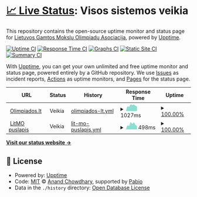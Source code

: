 # [📈 Live Status](https://LGMOA-Oranziniai.github.io/Olimpiados.lt-monitor): <!--live status--> **Visos sistemos veikia**

This repository contains the open-source uptime monitor and status page for [Lietuvos Gamtos Mokslų Olimpiadų Asociacija](https://olimpiados.lt), powered by [Upptime](https://github.com/upptime/upptime).

[![Uptime CI](https://github.com/LGMOA-Oranziniai/Olimpiados.lt-monitor/workflows/Uptime%20CI/badge.svg)](https://github.com/LGMOA-Oranziniai/Olimpiados.lt-monitor/actions?query=workflow%3A%22Uptime+CI%22)
[![Response Time CI](https://github.com/LGMOA-Oranziniai/Olimpiados.lt-monitor/workflows/Response%20Time%20CI/badge.svg)](https://github.com/LGMOA-Oranziniai/Olimpiados.lt-monitor/actions?query=workflow%3A%22Response+Time+CI%22)
[![Graphs CI](https://github.com/LGMOA-Oranziniai/Olimpiados.lt-monitor/workflows/Graphs%20CI/badge.svg)](https://github.com/LGMOA-Oranziniai/Olimpiados.lt-monitor/actions?query=workflow%3A%22Graphs+CI%22)
[![Static Site CI](https://github.com/LGMOA-Oranziniai/Olimpiados.lt-monitor/workflows/Static%20Site%20CI/badge.svg)](https://github.com/LGMOA-Oranziniai/Olimpiados.lt-monitor/actions?query=workflow%3A%22Static+Site+CI%22)
[![Summary CI](https://github.com/LGMOA-Oranziniai/Olimpiados.lt-monitor/workflows/Summary%20CI/badge.svg)](https://github.com/LGMOA-Oranziniai/Olimpiados.lt-monitor/actions?query=workflow%3A%22Summary+CI%22)

With [Upptime](https://upptime.js.org), you can get your own unlimited and free uptime monitor and status page, powered entirely by a GitHub repository. We use [Issues](https://github.com/LGMOA-Oranziniai/Olimpiados.lt-monitor/issues) as incident reports, [Actions](https://github.com/LGMOA-Oranziniai/Olimpiados.lt-monitor/actions) as uptime monitors, and [Pages](https://LGMOA-Oranziniai.github.io/Olimpiados.lt-monitor) for the status page.

<!--start: status pages-->
<!-- This summary is generated by Upptime (https://github.com/upptime/upptime) -->
<!-- Do not edit this manually, your changes will be overwritten -->
<!-- prettier-ignore -->
| URL | Status | History | Response Time | Uptime |
| --- | ------ | ------- | ------------- | ------ |
| <img alt="" src="https://icons.duckduckgo.com/ip3/olimpiados.lt.ico" height="13"> [Olimpiados.lt](https://olimpiados.lt) | Veikia | [olimpiados-lt.yml](https://github.com/LGMOA-Oranziniai/Puslapiu-stebejimas/commits/HEAD/history/olimpiados-lt.yml) | <details><summary><img alt="Response time graph" src="./graphs/olimpiados-lt/response-time-week.png" height="20"> 1027ms</summary><br><a href="https://status.olimpiados.lt/history/olimpiados-lt"><img alt="Response time 1043" src="https://img.shields.io/endpoint?url=https%3A%2F%2Fraw.githubusercontent.com%2FLGMOA-Oranziniai%2FPuslapiu-stebejimas%2FHEAD%2Fapi%2Folimpiados-lt%2Fresponse-time.json"></a><br><a href="https://status.olimpiados.lt/history/olimpiados-lt"><img alt="24-hour response time 1207" src="https://img.shields.io/endpoint?url=https%3A%2F%2Fraw.githubusercontent.com%2FLGMOA-Oranziniai%2FPuslapiu-stebejimas%2FHEAD%2Fapi%2Folimpiados-lt%2Fresponse-time-day.json"></a><br><a href="https://status.olimpiados.lt/history/olimpiados-lt"><img alt="7-day response time 1027" src="https://img.shields.io/endpoint?url=https%3A%2F%2Fraw.githubusercontent.com%2FLGMOA-Oranziniai%2FPuslapiu-stebejimas%2FHEAD%2Fapi%2Folimpiados-lt%2Fresponse-time-week.json"></a><br><a href="https://status.olimpiados.lt/history/olimpiados-lt"><img alt="30-day response time 984" src="https://img.shields.io/endpoint?url=https%3A%2F%2Fraw.githubusercontent.com%2FLGMOA-Oranziniai%2FPuslapiu-stebejimas%2FHEAD%2Fapi%2Folimpiados-lt%2Fresponse-time-month.json"></a><br><a href="https://status.olimpiados.lt/history/olimpiados-lt"><img alt="1-year response time 1043" src="https://img.shields.io/endpoint?url=https%3A%2F%2Fraw.githubusercontent.com%2FLGMOA-Oranziniai%2FPuslapiu-stebejimas%2FHEAD%2Fapi%2Folimpiados-lt%2Fresponse-time-year.json"></a></details> | <details><summary><a href="https://status.olimpiados.lt/history/olimpiados-lt">100.00%</a></summary><a href="https://status.olimpiados.lt/history/olimpiados-lt"><img alt="All-time uptime 100.00%" src="https://img.shields.io/endpoint?url=https%3A%2F%2Fraw.githubusercontent.com%2FLGMOA-Oranziniai%2FPuslapiu-stebejimas%2FHEAD%2Fapi%2Folimpiados-lt%2Fuptime.json"></a><br><a href="https://status.olimpiados.lt/history/olimpiados-lt"><img alt="24-hour uptime 100.00%" src="https://img.shields.io/endpoint?url=https%3A%2F%2Fraw.githubusercontent.com%2FLGMOA-Oranziniai%2FPuslapiu-stebejimas%2FHEAD%2Fapi%2Folimpiados-lt%2Fuptime-day.json"></a><br><a href="https://status.olimpiados.lt/history/olimpiados-lt"><img alt="7-day uptime 100.00%" src="https://img.shields.io/endpoint?url=https%3A%2F%2Fraw.githubusercontent.com%2FLGMOA-Oranziniai%2FPuslapiu-stebejimas%2FHEAD%2Fapi%2Folimpiados-lt%2Fuptime-week.json"></a><br><a href="https://status.olimpiados.lt/history/olimpiados-lt"><img alt="30-day uptime 100.00%" src="https://img.shields.io/endpoint?url=https%3A%2F%2Fraw.githubusercontent.com%2FLGMOA-Oranziniai%2FPuslapiu-stebejimas%2FHEAD%2Fapi%2Folimpiados-lt%2Fuptime-month.json"></a><br><a href="https://status.olimpiados.lt/history/olimpiados-lt"><img alt="1-year uptime 100.00%" src="https://img.shields.io/endpoint?url=https%3A%2F%2Fraw.githubusercontent.com%2FLGMOA-Oranziniai%2FPuslapiu-stebejimas%2FHEAD%2Fapi%2Folimpiados-lt%2Fuptime-year.json"></a></details>
| <img alt="" src="https://icons.duckduckgo.com/ip3/litmo.olimpiados.lt.ico" height="13"> [LitMO puslapis](https://litmo.olimpiados.lt) | Veikia | [lit-mo-puslapis.yml](https://github.com/LGMOA-Oranziniai/Puslapiu-stebejimas/commits/HEAD/history/lit-mo-puslapis.yml) | <details><summary><img alt="Response time graph" src="./graphs/lit-mo-puslapis/response-time-week.png" height="20"> 498ms</summary><br><a href="https://status.olimpiados.lt/history/lit-mo-puslapis"><img alt="Response time 468" src="https://img.shields.io/endpoint?url=https%3A%2F%2Fraw.githubusercontent.com%2FLGMOA-Oranziniai%2FPuslapiu-stebejimas%2FHEAD%2Fapi%2Flit-mo-puslapis%2Fresponse-time.json"></a><br><a href="https://status.olimpiados.lt/history/lit-mo-puslapis"><img alt="24-hour response time 609" src="https://img.shields.io/endpoint?url=https%3A%2F%2Fraw.githubusercontent.com%2FLGMOA-Oranziniai%2FPuslapiu-stebejimas%2FHEAD%2Fapi%2Flit-mo-puslapis%2Fresponse-time-day.json"></a><br><a href="https://status.olimpiados.lt/history/lit-mo-puslapis"><img alt="7-day response time 498" src="https://img.shields.io/endpoint?url=https%3A%2F%2Fraw.githubusercontent.com%2FLGMOA-Oranziniai%2FPuslapiu-stebejimas%2FHEAD%2Fapi%2Flit-mo-puslapis%2Fresponse-time-week.json"></a><br><a href="https://status.olimpiados.lt/history/lit-mo-puslapis"><img alt="30-day response time 468" src="https://img.shields.io/endpoint?url=https%3A%2F%2Fraw.githubusercontent.com%2FLGMOA-Oranziniai%2FPuslapiu-stebejimas%2FHEAD%2Fapi%2Flit-mo-puslapis%2Fresponse-time-month.json"></a><br><a href="https://status.olimpiados.lt/history/lit-mo-puslapis"><img alt="1-year response time 468" src="https://img.shields.io/endpoint?url=https%3A%2F%2Fraw.githubusercontent.com%2FLGMOA-Oranziniai%2FPuslapiu-stebejimas%2FHEAD%2Fapi%2Flit-mo-puslapis%2Fresponse-time-year.json"></a></details> | <details><summary><a href="https://status.olimpiados.lt/history/lit-mo-puslapis">100.00%</a></summary><a href="https://status.olimpiados.lt/history/lit-mo-puslapis"><img alt="All-time uptime 100.00%" src="https://img.shields.io/endpoint?url=https%3A%2F%2Fraw.githubusercontent.com%2FLGMOA-Oranziniai%2FPuslapiu-stebejimas%2FHEAD%2Fapi%2Flit-mo-puslapis%2Fuptime.json"></a><br><a href="https://status.olimpiados.lt/history/lit-mo-puslapis"><img alt="24-hour uptime 100.00%" src="https://img.shields.io/endpoint?url=https%3A%2F%2Fraw.githubusercontent.com%2FLGMOA-Oranziniai%2FPuslapiu-stebejimas%2FHEAD%2Fapi%2Flit-mo-puslapis%2Fuptime-day.json"></a><br><a href="https://status.olimpiados.lt/history/lit-mo-puslapis"><img alt="7-day uptime 100.00%" src="https://img.shields.io/endpoint?url=https%3A%2F%2Fraw.githubusercontent.com%2FLGMOA-Oranziniai%2FPuslapiu-stebejimas%2FHEAD%2Fapi%2Flit-mo-puslapis%2Fuptime-week.json"></a><br><a href="https://status.olimpiados.lt/history/lit-mo-puslapis"><img alt="30-day uptime 100.00%" src="https://img.shields.io/endpoint?url=https%3A%2F%2Fraw.githubusercontent.com%2FLGMOA-Oranziniai%2FPuslapiu-stebejimas%2FHEAD%2Fapi%2Flit-mo-puslapis%2Fuptime-month.json"></a><br><a href="https://status.olimpiados.lt/history/lit-mo-puslapis"><img alt="1-year uptime 100.00%" src="https://img.shields.io/endpoint?url=https%3A%2F%2Fraw.githubusercontent.com%2FLGMOA-Oranziniai%2FPuslapiu-stebejimas%2FHEAD%2Fapi%2Flit-mo-puslapis%2Fuptime-year.json"></a></details>

<!--end: status pages-->

[**Visit our status website →**](https://LGMOA-Oranziniai.github.io/Olimpiados.lt-monitor)

## 📄 License

- Powered by: [Upptime](https://github.com/upptime/upptime)
- Code: [MIT](./LICENSE) © [Anand Chowdhary](https://anandchowdhary.com), supported by [Pabio](https://pabio.com)
- Data in the `./history` directory: [Open Database License](https://opendatacommons.org/licenses/odbl/1-0/)
